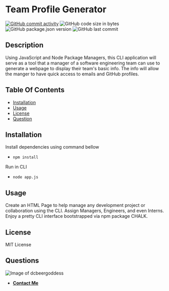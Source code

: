 # Team Profile Generator

[![GitHub commit activity](https://img.shields.io/github/commit-activity/m/dcbeergoddess/team_profile_generator)](https://github.com/dcbeergoddess/team_profile_generator) ![GitHub code size in bytes](https://img.shields.io/github/languages/code-size/dcbeergoddess/team_profile_generator) ![GitHub package.json version](https://img.shields.io/github/package-json/v/dcbeergoddess/team_profile_generator) ![GitHub last commit](https://img.shields.io/github/last-commit/dcbeergoddess/team_profile_generator)



## Description

Using JavaScript and Node Package Managers, this CLI application will serve as a tool that a manager of a software engineering team can use to generate a webpage to display their team's basic info. The info will allow the manger to have quick access to emails and GitHub profiles.

## Table Of Contents

* [Installation](#installation)
* [Usage](#usage)
* [License](#license)
* [Question](#questions)

## Installation

Install dependencies using command bellow
- `npm install`

Run in CLI
- `node app.js`

## Usage

Create an HTML Page to help manage any development project or collaboration using the CLI. Assign Managers, Engineers, and even Interns. Enjoy a pretty CLI interface bootstrapped via npm package CHALK. 

## License

MIT License


## Questions

![Image of dcbeergoddess](https://avatars0.githubusercontent.com/u/59098488?v=4&s=200)
* [**Contact Me**](mailto:dcbeergoddess@gmail.com?subject=team_profile_generator)

